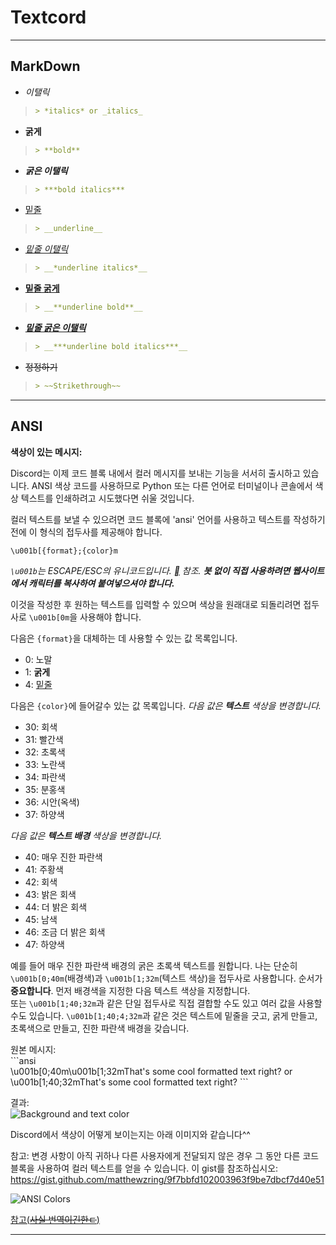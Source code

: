# Textcord
___

## MarkDown

- *이탤릭*
> ```MarkDown
>> *italics* or _italics_

- **굵게**
> ```MarkDown
>> **bold**

- ***굵은 이탤릭***
> ```MarkDown
>> ***bold italics***

- <ins>밑줄</ins>
> ```MarkDown
>> __underline__

- <ins>*밑줄 이탤릭*</ins>
> ```MarkDown
>> __*underline italics*__

- <ins>**밑줄 굵게**</ins>
> ```MarkDown
>> __**underline bold**__

- <ins>***밑줄 굵은 이탤릭***</ins>
> ```MarkDown
>> __***underline bold italics***__

- ~~정정하기~~
> ```MarkDown
>> ~~Strikethrough~~

___

## ANSI

__**색상이 있는 메시지:**__

Discord는 이제 코드 블록 내에서 컬러 메시지를 보내는 기능을 서서히 출시하고 있습니다. ANSI 색상 코드를 사용하므로 Python 또는 다른 언어로 터미널이나 콘솔에서 색상 텍스트를 인쇄하려고 시도했다면 쉬울 것입니다.

컬러 텍스트를 보낼 수 있으려면 코드 블록에 'ansi' 언어를 사용하고 텍스트를 작성하기 전에 이 형식의 접두사를 제공해야 합니다.
```
\u001b[{format};{color}m
```
*`\u001b`는 ESCAPE/ESC의 유니코드입니다. [](http://www.unicode-symbol.com/u/001B.html) 참조. **봇 없이 직접 사용하려면 웹사이트에서 캐릭터를 복사하여 붙여넣으셔야 합니다.***

이것을 작성한 후 원하는 텍스트를 입력할 수 있으며 색상을 원래대로 되돌리려면 접두사로 `\u001b[0m`을 사용해야 합니다.

다음은 `{format}`을 대체하는 데 사용할 수 있는 값 목록입니다.
* 0: 노말
* 1: **굵게**
* 4: <ins>밑줄</ins>

다음은 `{color}`에 들어갈수 있는 값 목록입니다.
*다음 값은 **텍스트** 색상을 변경합니다.*
* 30: 회색
* 31: 빨간색
* 32: 초록색
* 33: 노란색
* 34: 파란색
* 35: 분홍색
* 36: 시안(옥색)
* 37: 하양색

*다음 값은 **텍스트 배경** 색상을 변경합니다.*

* 40: 매우 진한 파란색
* 41: 주황색
* 42: 회색
* 43: 밝은 회색
* 44: 더 밝은 회색
* 45: 남색
* 46: 조금 더 밝은 회색
* 47: 하양색

예를 들어 매우 진한 파란색 배경의 굵은 초록색 텍스트를 원합니다.
나는 단순히 `\u001b[0;40m`(배경색)과 `\u001b[1;32m`(텍스트 색상)을 접두사로 사용합니다. 순서가 **중요합니다**. 먼저 배경색을 지정한 다음 텍스트 색상을 지정합니다.<br>
또는 `\u001b[1;40;32m`과 같은 단일 접두사로 직접 결합할 수도 있고 여러 값을 사용할 수도 있습니다. `\u001b[1;40;4;32m`과 같은 것은 텍스트에 밑줄을 긋고, 굵게 만들고, 초록색으로 만들고, 진한 파란색 배경을 갖습니다.

원본 메시지:<br>
\`\`\`ansi<br>
\u001b[0;40m\u001b[1;32mThat's some cool formatted text right?
or
\u001b[1;40;32mThat's some cool formatted text right?
\`\`\`

결과:<br>
![Background and text color](https://media.discordapp.net/attachments/739937507768270939/930460020603224084/Background-Text-Color.png)

Discord에서 색상이 어떻게 보이는지는 아래 이미지와 같습니다^^

참고: 변경 사항이 아직 귀하나 다른 사용자에게 전달되지 않은 경우 그 동안 다른 코드 블록을 사용하여 컬러 텍스트를 얻을 수 있습니다. 이 gist를 참조하십시오: <https://gist.github.com/matthewzring/9f7bbfd102003963f9be7dbcf7d40e51>

![ANSI Colors](https://media.discordapp.net/attachments/739937507768270939/930825555803263016/ANSI-Colors.png)

[참고(~~사실 번역이긴한ㄷ~~)](https://gist.github.com/kkrypt0nn/a02506f3712ff2d1c8ca7c9e0aed7c06#file-ansi-colors-discord-md)

___
